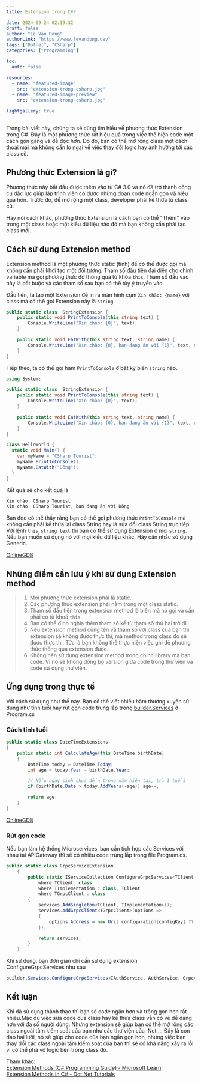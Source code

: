 ```yaml
---
title: Extension trong C#?

date: 2024-09-24 02:19:32
draft: false
author: "Lê Văn Đông"
authorLink: "https://www.levandong.dev"
tags: ["Dotnet", "CSharp"]
categories: ["Programming"]

toc:
  auto: false

resources:
  - name: "featured-image"
    src: "extension-trong-csharp.jpg"
  - name: "featured-image-preview"
    src: "extension-trong-csharp.jpg"

lightgallery: true
---
```


Trong bài viết này, chúng ta sẽ cùng tìm hiểu về phương thức Extension trong C#. Đây là một phương thức rất hiệu quả trong việc thể hiện code một cách gọn gàng và dễ đọc hơn. Do đó, bạn có thể mở rộng class một cách thoải mái mà không cần lo ngại về việc thay đổi logic hay ảnh hưởng tới các class cũ.

## Phương thức Extension là gì?

Phương thức này bắt đầu được thêm vào từ C# 3.0 và nó đã trở thành công cụ đắc lực giúp lập trình viên có được những đoạn code ngắn gọn và hiệu quả hơn. Trước đó, để mở rộng một class, developer phải kế thừa từ class cũ.

Hay nói cách khác, phương thức Extension là cách bạn có thể "Thêm" vào trong một class hoặc một kiểu dữ liệu nào đó mà bạn không cần phải tạo class mới.

## Cách sử dụng Extension method

Extension method là một phương thức static (tĩnh) để có thể được gọi mà không cần phải khởi tạo một đối tượng. Tham số đầu tiên đại diện cho chính variable mà gọi phương thức đó thông qua từ khóa `this`. Tham số đầu vào này là bắt buộc và các tham số sau bạn có thể tùy ý truyền vào.

Đầu tiên, ta tạo một Extension để in ra màn hình cụm `Xin chào: {name}` với class mà có thể gọi Extension này là `string`.

```csharp
public static class  StringExtension {
    public static void PrintToConsole(this string text) {
        Console.WriteLine("Xin chào: {0}", text);
    }

    public static void EatWith(this string text, string name) {
        Console.WriteLine("Xin chào: {0}, bạn đang ăn với {1}", text, name);
    }
}
```

Tiếp theo, ta có thể gọi hàm `PrintToConsole` ở bất kỳ biến `string` nào.

```csharp
using System;

public static class  StringExtension {
    public static void PrintToConsole(this string text) {
        Console.WriteLine("Xin chào: {0}", text);
    }

    public static void EatWith(this string text, string name) {
        Console.WriteLine("Xin chào: {0}, bạn đang ăn với {1}", text, name);
    }
}

class HelloWorld {
  static void Main() {
    var myName = "CSharp Tourist";
    myName.PrintToConsole();
    myName.EatWith("Đông");
  }
}
```

Kết quả sẽ cho kết quả là

```csharp
Xin chào: CSharp Tourist
Xin chào: CSharp Tourist, bạn đang ăn với Đông
```

Bạn đọc có thể thấy rằng bạn có thể gọi phương thức `PrintToConsole` mà không cần phải kế thừa lại class String hay là sửa đổi class String trực tiếp. Với lệnh `this string text` thì bạn có thể sử dụng Extension ở mọi `string`. Nếu bạn muốn sử dụng nó với mọi kiểu dữ liệu khác. Hãy cân nhắc sử dụng Generic.

[OnlineGDB](https://www.onlinegdb.com/taDlUATn21)

## Những điểm cần lưu ý khi sử dụng Extension method

> 1. Mọi phương thức extension phải là static.
> 2. Các phương thức extension phải nằm trong một class static.
> 3. Tham số đầu tiên trong extension method là biến mà nó gọi và cần phải có từ khoá `this`.
> 4. Bạn có thể định nghĩa thêm tham số kể từ tham số thứ hai trở đi.
> 5. Nếu extension method cùng tên và tham số với class của bạn thì extension sẽ không được thực thi, mà method trong class đó sẽ được thực thi. Tức là bạn không thể thực hiện việc ghi đè phương thức thông qua extension được.
> 6. Không nên sử dụng extension method trong chính library mà bạn code. Vì nó sẽ không đồng bộ version giữa code trong thư viện và code sử dụng thư viện.

## Ứng dụng trong thực tế

Với cách sử dụng như thế này. Bạn có thể viết nhiều hàm thường xuyên sử dụng như tính tuổi hay rút gọn code trùng lắp trong [builder.Services](http://builder.Services) ở Program.cs

### Cách tính tuổi

```csharp
public static class DateTimeExtensions
{
    public static int CalculateAge(this DateTime birthDate)
    {
        DateTime today = DateTime.Today;
        int age = today.Year - birthDate.Year;

        // Nếu ngày sinh chưa đến trong năm hiện tại, trừ 1 tuổi
        if (birthDate.Date > today.AddYears(-age)) age--;

        return age;
    }
}
```

[OnlineGDB](https://onlinegdb.com/lDKjVKW2Z)

### Rút gọn code

Nếu bạn làm hệ thống Microservices, bạn cần tích hợp các Services với nhau tại APIGateway thì sẽ có nhiều code trùng lắp trong file Program.cs.

```csharp
public static class GrpcServiceExtension
    {
        public static IServiceCollection ConfigureGrpcServices<TClient, TImplementation, TGrpcClient>(this IServiceCollection services, IConfiguration configuration, string configKey)
            where TClient: class
            where TImplementation : class, TClient
            where TGrpcClient : class
        {
            services.AddSingleton<TClient, TImplementation>();
            services.AddGrpcClient<TGrpcClient>(options =>
            {
                options.Address = new Uri( configuration[configKey] ?? "https://localhost:7100");
            });

            return services;
        }
    }
```

Khi sử dụng, bạn đơn giản chỉ cần sử dụng extension ConfigureGrpcServices như sau

```csharp
builder.Services.ConfigureGrpcServices<IAuthService, AuthService, GrpcAuthService.GrpcAuthServiceClient>(builder.Configuration, "AuthService");
```

## Kết luận

Khi đã sử dụng thành thạo thì bạn sẽ code ngắn hơn và trông gọn hơn rất nhiều.Mặc dù việc sửa code của class hay kế thừa class vẫn có vẻ dễ dàng hơn với đa số người dùng. Nhưng extension sẽ giúp bạn có thể mở rộng các class ngoài tầm kiểm soát của bạn như các thư viện của .Net,... Đây là con dao hai lưỡi, nó sẽ giúp cho code của bạn ngắn gọn hơn, nhưng việc bạn thay đổi các class ngoài tầm kiểm soát của bạn thì sẽ có khả năng xảy ra lỗi vì có thể phá vỡ logic bên trong class đó.

Tham khảo:  
[Extension Methods (C# Programming Guide) - Microsoft Learn](https://learn.microsoft.com/en-us/dotnet/csharp/programming-guide/classes-and-structs/extension-methods)  
[Extension Methods in C# - Dot Net Tutorials](https://dotnettutorials.net/lesson/extension-methods-csharp/)
